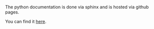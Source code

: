 The python documentation is done via sphinx and is hosted via github pages.

You can find it [here](http://www.project8.org/dripline).
